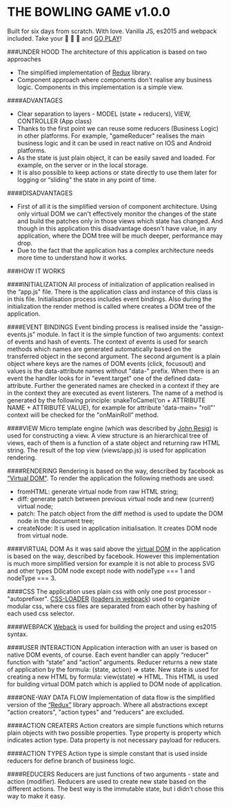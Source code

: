 # THE BOWLING GAME v1.0.0
Built for six days from scratch. With love. 
Vanilla JS, es2015 and webpack included.
Take your :beer: :beer: :beer: and [GO PLAY](http://tuch.github.io/the-bowling-game/build/index.html)!


###UNDER HOOD
The architecture of this application is based on two approaches
- The simplified implementation of [Redux](http://redux.js.org/) library.
- Component approach where components don't realise any business logic. Components in this implementation is a simple view.

####ADVANTAGES
- Clear separation to layers - MODEL (state + reducers), VIEW, CONTROLLER (App class)
- Thanks to the first point we can reuse some reducers (Business Logic) in other platforms. For example, "gameReducer" realises the main business logic and it can be used in react native on IOS and Android platforms.
- As the state is just plain object, it can be easily saved and loaded. For example, on the server or in the local storage. 
- It is also possible to keep actions or state directly to use them later for logging or “sliding" the state in any point of time.

####DISADVANTAGES
- First of all it is the simplified version of component architecture. Using only virtual DOM we can't effectively monitor the changes of the state and build the patches only in those views which state has changed. And though in this application this disadvantage doesn't have value, in any application, where the DOM tree will be much deeper, performance may drop.
- Due to the fact that the application has a complex architecture needs more time to understand how it works.

###HOW IT WORKS

####INITIALIZATION
All process of initialization of application realised in the “app.js" file. 
There is the application class and instance of this class is in this file. Initialisation process includes event bindings. 
Also during the initialization the render method is called where creates a DOM tree of the application.

####EVENT BINDINGS
Event binding process is realised inside the "assign-events.js" module. In fact it is the simple function of two arguments: context of events and hash of events.
The context of events is used for search methods which names are generated automatically based on the transferred object in the second argument. The second argument is a plain object where keys are the names of DOM events (click, focusout) and values is the data-attribute names without "data-" prefix. When there is an event the handler looks for in "event.target" one of the defined data-attribute. Further the generated names are checked in a context if they are in the context they are executed as event listerers. The name of a method is generated by the following principle: snakeToCamel(‘on + ATTRIBUTE NAME + ATTRIBUTE VALUE), for example for attribute 'data-main= "roll"' context will be checked for the "onMainRoll” method.

####VIEW
Micro template engine (which was described by [John Resig](http://ejohn.org/blog/javascript-micro-templating/)) is used for constructing a view. A view structure is an hierarchical tree of views, each of them is a function of a state object and returning raw HTML string. The result of the top view (views/app.js) is used for application rendering.

####RENDERING
Rendering is based on the way, described by facebook as [“Virtual DOM"](http://tonyfreed.com/blog/what_is_virtual_dom). To render the application the following methods are used:
- fromHTML: generate virtual node from raw HTML string;
- diff: generate patch between previous virtual node and new (current) virtual node;
- patch: The patch object from the diff method is used to update the DOM node in the document tree;
- createNode: It is used in application initialisation. It creates DOM node from virtual node.

####VIRTUAL DOM
As it was said above the [virtual DOM](http://tonyfreed.com/blog/what_is_virtual_dom) in the application is based on the way, described by facebook. However this implementation is much more simplified version for example it is not able to process SVG and other types DOM node except node with nodeType === 1 and nodeType === 3.

####CSS 
The application uses plain css with only one post processor - "autoprefixer". [CSS-LOADER](https://github.com/webpack/css-loader) ([loaders in webpack](https://webpack.github.io/docs/loaders.html)) used to organize modular css, where css files are separated from each other by hashing of each used css selector.

####WEBPACK
[Weback](https://webpack.github.io/) is used for building the project and using es2015 syntax.

####USER INTERACTION
Application interaction with an user is based on native DOM events, of course. Each event handler can apply “reducer" function with “state” and “action” arguments. Reducer returns a new state of application by the formula: (state, action) => state. New state is used for creating a new HTML by formula: view(state) => HTML. This HTML is used for building virtual DOM patch which is applied to DOM node of application.

####ONE-WAY DATA FLOW
Implementation of data flow is the simplified version of the [“Redux”](http://redux.js.org/) library approach. Where all abstractions except “action creators", "action types" and “reducers" are excluded.

####ACTION CREATERS
Action creators are simple functions which returns plain objects with two possible properties. Type property is property which indicates action type. Data property is not necessary payload for reducers.

####ACTION TYPES
Action type is simple constant that is used inside reducers for define branch of business logic.

####REDUCERS
Reducers are just functions of two arguments - state and action (modifier). Reducers are used to create new state based on the different actions. The best way is the immutable state, but i didn’t chose this way to make it easy.
